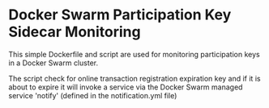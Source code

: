 # Docker Swarm Participation Key Sidecar Monitoring

This simple Dockerfile and script are used for monitoring
participation keys in a Docker Swarm cluster.

The script check for online transaction registration expiration key
and if it is about to expire it will invoke a service via the Docker Swarm
managed service 'notify' (defined in the notification.yml file)

